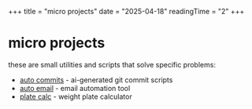 +++
title = "micro projects"
date = "2025-04-18"
readingTime = "2"
+++

# micro projects

these are small utilities and scripts that solve specific problems:

- [auto commits](/projects/auto-commit) - ai-generated git commit scripts
- [auto email](/projects/auto-email) - email automation tool
- [plate calc](/projects/platecalc) - weight plate calculator